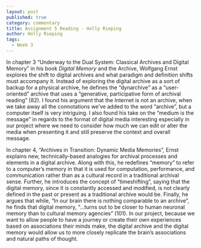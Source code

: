 ```yaml
---
layout: post
published: true
category: commentary
title: Assignment 5 Reading - Holly Rieping
author: Holly Rieping
tags:
  - Week 3
---
```

In chapter 3 “Underway to the Dual System: Classical Archives and Digital Memory” in his book _Digital Memory_ and the Archive, Wolfgang Ernst explores the shift to digital archives and what paradigm and definition shifts must accompany it. Instead of exploring the digital archive as a sort of backup for a physical archive, he defines the “dynarchive” as a “user-oriented” archive that uses a “generative, participative form of archival reading” (82). I found his argument that the Internet is not an archive, when we take away all the connotations we’ve added to the word “archive”, but a computer itself is very intriguing. I also found his take on the “medium is the message” in regards to the format of digital media interesting especially in our project where we need to consider how much we can edit or alter the media when presenting it and still preserve the context and overall message.

In chapter 4, “Archives in Transition: Dynamic Media Memories”, Ernst explains new, technically-based analogies for archival processes and elements in a digital archive. Along with this, he redefines “memory” to refer to a computer’s memory in that it is used for computation, performance, and communication rather than as a cultural record in a traditional archival sense. Further, he introduces the concept of “timeshifting”, saying that the digital memory, since it is constantly accessed and modified, is not clearly defined in the past or present as a traditional archive would be. Finally, he argues that while, “In our brain there is nothing comparable to an archive”, he finds that digital memory, “...turns out to be closer to human neuronal memory than to cultural memory agencies” (101). In our project, because we want to allow people to have a journey or create their own experiences based on associations their minds make, the digital archive and the digital memory would allow us to more closely replicate the brain’s associations and natural paths of thought.

